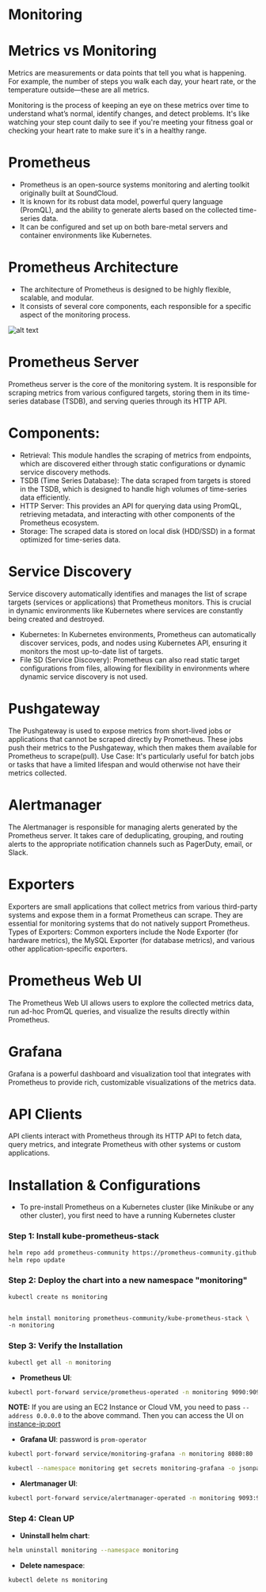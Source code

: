 # Monitoring

# Metrics vs Monitoring

Metrics are measurements or data points that tell you what is happening. For example, the number of steps you walk each day, your heart rate, or the temperature outside—these are all metrics.

Monitoring is the process of keeping an eye on these metrics over time to understand what’s normal, identify changes, and detect problems. It's like watching your step count daily to see if you're meeting your fitness goal or checking your heart rate to make sure it's in a healthy range.

# Prometheus

- Prometheus is an open-source systems monitoring and alerting toolkit originally built at SoundCloud.
- It is known for its robust data model, powerful query language (PromQL), and the ability to generate alerts based on the collected time-series data.
- It can be configured and set up on both bare-metal servers and container environments like Kubernetes.

# Prometheus Architecture

- The architecture of Prometheus is designed to be highly flexible, scalable, and modular.
- It consists of several core components, each responsible for a specific aspect of the monitoring process.

![alt text](image.png)


# Prometheus Server
Prometheus server is the core of the monitoring system. It is responsible for scraping metrics from various configured targets, storing them in its time-series database (TSDB), and serving queries through its HTTP API.
# Components:
- Retrieval: This module handles the scraping of metrics from endpoints, which are discovered either through static configurations or dynamic service discovery methods.
- TSDB (Time Series Database): The data scraped from targets is stored in the TSDB, which is designed to handle high volumes of time-series data efficiently.
- HTTP Server: This provides an API for querying data using PromQL, retrieving metadata, and interacting with other components of the Prometheus ecosystem.
- Storage: The scraped data is stored on local disk (HDD/SSD) in a format optimized for time-series data.

# Service Discovery
Service discovery automatically identifies and manages the list of scrape targets (services or applications) that Prometheus monitors.
This is crucial in dynamic environments like Kubernetes where services are constantly being created and destroyed.

- Kubernetes: In Kubernetes environments, Prometheus can automatically discover services, pods, and nodes using Kubernetes API, ensuring it monitors the most up-to-date list of targets.
- File SD (Service Discovery): Prometheus can also read static target configurations from files, allowing for flexibility in environments where dynamic service discovery is not used.
# Pushgateway
The Pushgateway is used to expose metrics from short-lived jobs or applications that cannot be scraped directly by Prometheus.
These jobs push their metrics to the Pushgateway, which then makes them available for Prometheus to scrape(pull).
Use Case:
It's particularly useful for batch jobs or tasks that have a limited lifespan and would otherwise not have their metrics collected.
# Alertmanager
The Alertmanager is responsible for managing alerts generated by the Prometheus server.
It takes care of deduplicating, grouping, and routing alerts to the appropriate notification channels such as PagerDuty, email, or Slack.
# Exporters
Exporters are small applications that collect metrics from various third-party systems and expose them in a format Prometheus can scrape. They are essential for monitoring systems that do not natively support Prometheus.
Types of Exporters:
Common exporters include the Node Exporter (for hardware metrics), the MySQL Exporter (for database metrics), and various other application-specific exporters.
# Prometheus Web UI
The Prometheus Web UI allows users to explore the collected metrics data, run ad-hoc PromQL queries, and visualize the results directly within Prometheus.
# Grafana
Grafana is a powerful dashboard and visualization tool that integrates with Prometheus to provide rich, customizable visualizations of the metrics data.
# API Clients

API clients interact with Prometheus through its HTTP API to fetch data, query metrics, and integrate Prometheus with other systems or custom applications.

# Installation & Configurations

- To pre-install Prometheus on a Kubernetes cluster (like Minikube or any other cluster), you first need to have a running Kubernetes cluster

### Step 1: Install kube-prometheus-stack
```bash
helm repo add prometheus-community https://prometheus-community.github.io/helm-charts
helm repo update
```

### Step 2: Deploy the chart into a new namespace "monitoring"
```bash
kubectl create ns monitoring
```
```bash

helm install monitoring prometheus-community/kube-prometheus-stack \
-n monitoring 

```

### Step 3: Verify the Installation
```bash
kubectl get all -n monitoring
```
- **Prometheus UI**:
```bash
kubectl port-forward service/prometheus-operated -n monitoring 9090:9090
```

**NOTE:** If you are using an EC2 Instance or Cloud VM, you need to pass `--address 0.0.0.0` to the above command. Then you can access the UI on <instance-ip:port>

- **Grafana UI**: password is `prom-operator`
```bash
kubectl port-forward service/monitoring-grafana -n monitoring 8080:80

kubectl --namespace monitoring get secrets monitoring-grafana -o jsonpath="{.data.admin-password}" | base64 -d ; echo
```
- **Alertmanager UI**:
```bash
kubectl port-forward service/alertmanager-operated -n monitoring 9093:9093
```

### Step 4: Clean UP
- **Uninstall helm chart**:
```bash
helm uninstall monitoring --namespace monitoring
```
- **Delete namespace**:
```bash
kubectl delete ns monitoring
```
